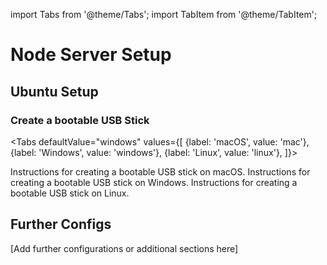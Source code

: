 import Tabs from '@theme/Tabs';
import TabItem from '@theme/TabItem';

# Node Server Setup

## Ubuntu Setup

### Create a bootable USB Stick

<Tabs
  defaultValue="windows"
  values={[
    {label: 'macOS', value: 'mac'},
    {label: 'Windows', value: 'windows'},
    {label: 'Linux', value: 'linux'},
  ]}>
  
  <TabItem value="mac">
    Instructions for creating a bootable USB stick on macOS.
  </TabItem>
  
  <TabItem value="windows">
    Instructions for creating a bootable USB stick on Windows.
  </TabItem>
  
  <TabItem value="linux">
    Instructions for creating a bootable USB stick on Linux.
  </TabItem>

</Tabs>

## Further Configs

[Add further configurations or additional sections here]
